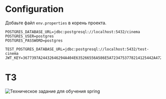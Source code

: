 # Configuration
Добаьте файл `env.properties` в корень проекта.
```properties
POSTGRES_DATABASE_URL=jdbc:postgresql://localhost:5432/cinema
POSTGRES_USER=postgres
POSTGRES_PASSWORD=postgres

TEST_POSTGRES_DATABASE_URL=jdbc:postgresql://localhost:5432/test-cinema
JWT_KEY=3677397A24432646294A404E635266556A586E5A7234753778214125442A472D
```
# ТЗ
![Техническое задание для обучения spring](https://media.discordapp.net/attachments/1101844811767627888/1101855183400603648/jguM7_FyF9s.png?width=1203&height=676)
